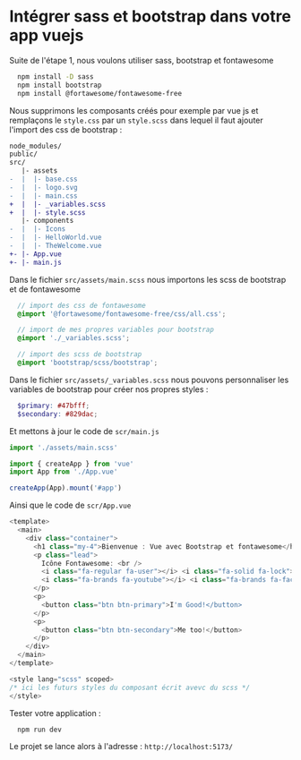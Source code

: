 # Intégrer sass et bootstrap dans votre app vuejs

Suite de l'étape 1, nous voulons utiliser sass, bootstrap et fontawesome

```sh
  npm install -D sass
  npm install bootstrap 
  npm install @fortawesome/fontawesome-free
```

Nous supprimons les composants créés pour exemple par vue js et remplaçons le `style.css`
par un `style.scss` dans lequel il faut ajouter l'import des css de bootstrap :

```diff
node_modules/
public/
src/
   |- assets
-  |  |- base.css
-  |  |- logo.svg
-  |  |- main.css
+  |  |- _variables.scss
+  |  |- style.scss
   |- components
-  |  |- Icons
-  |  |- HelloWorld.vue
-  |  |- TheWelcome.vue
+- |- App.vue
+- |- main.js
```

Dans le fichier `src/assets/main.scss` nous importons les scss de bootstrap et de fontawesome

```scss
  // import des css de fontawesome
  @import '@fortawesome/fontawesome-free/css/all.css';

  // import de mes propres variables pour bootstrap
  @import './_variables.scss';

  // import des scss de bootstrap
  @import 'bootstrap/scss/bootstrap';

```

Dans le fichier `src/assets/_variables.scss` nous pouvons personnaliser les variables de bootstrap pour créer nos propres styles :

```scss
  $primary: #47bfff;
  $secondary: #829dac;
```

Et mettons à jour le code de `scr/main.js`

```js
import './assets/main.scss'

import { createApp } from 'vue'
import App from './App.vue'

createApp(App).mount('#app')
```

Ainsi que le code de `scr/App.vue`

```js
<template>
  <main>
    <div class="container">
      <h1 class="my-4">Bienvenue : Vue avec Bootstrap et fontawesome</h1>
      <p class="lead">
        Icône Fontawesome: <br />
        <i class="fa-regular fa-user"></i> <i class="fa-solid fa-lock"></i><br />
        <i class="fa-brands fa-youtube"></i> <i class="fa-brands fa-facebook"></i>
      </p>
      <p>
        <button class="btn btn-primary">I'm Good!</button>
      </p>
      <p>
        <button class="btn btn-secondary">Me too!</button>
      </p>
    </div>
  </main>
</template>

<style lang="scss" scoped>
/* ici les futurs styles du composant écrit avevc du scss */
</style>
```

Tester votre application :

```sh
  npm run dev
```

Le projet se lance alors à l'adresse : `http://localhost:5173/`
